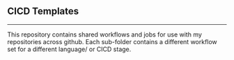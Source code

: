 
## CICD Templates

---

This repository contains shared workflows and jobs for use with my repositories across github. Each sub-folder contains a different workflow set for a different language/ or CICD stage.
